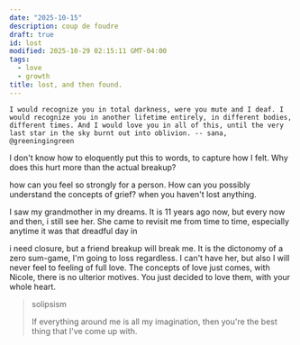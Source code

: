 ```yaml
---
date: "2025-10-15"
description: coup de foudre
draft: true
id: lost
modified: 2025-10-29 02:15:11 GMT-04:00
tags:
  - love
  - growth
title: lost, and then found.
---
```


```quotes
I would recognize you in total darkness, were you mute and I deaf. I would recognize you in another lifetime entirely, in different bodies, different times. And I would love you in all of this, until the very last star in the sky burnt out into oblivion. -- sana, @greeningingreen
```

I don't know how to eloquently put this to words, to capture how I felt. Why does this hurt more than the actual breakup?

how can you feel so strongly for a person. How can you possibly understand the concepts of grief? when you haven't lost anything.

I saw my grandmother in my dreams. It is 11 years ago now, but every now and then, i still see her. She came to revisit me from time to time, especially anytime it was that dreadful day in

i need closure, but a friend breakup will break me. It is the dictonomy of a zero sum-game, I'm going to loss regardless. I can't have her, but also I will never feel to feeling of full love. The concepts of love just comes, with Nicole, there is no ulterior motives. You just decided to love them, with your whole heart.

> solipsism
>
> If everything around me is all my imagination, then you're the best thing that I've come up with.
